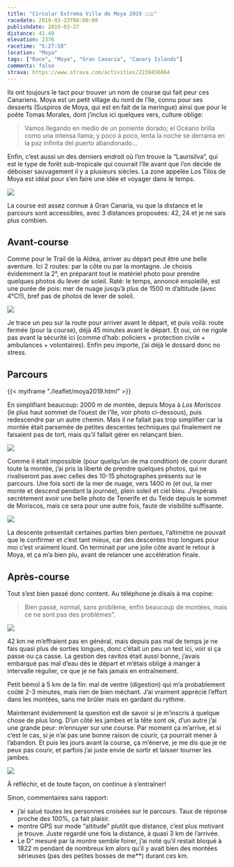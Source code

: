 ```yaml
---
title: "Circular Extrema Villa de Moya 2019 🇮🇨"
racedate: 2019-03-23T08:00:00
publishdate: 2019-03-27
distance: 41.49
elevation: 2376
racetime: "5:27:58"
location: "Moya"
tags: ["Race", "Moya", "Gran Canaria", "Canary Islands"]
comments: false
strava: https://www.strava.com/activities/2238456864
---
```


Ils ont toujours le tact pour trouver un nom de course qui fait peur ces Canariens.
Moya est un petit village du nord de l’île, connu pour ses desserts (Suspiros de Moya, qui est en fait de la meringue) ainsi que pour le poête Tomas Morales, dont j’inclus ici quelques vers, culture oblige:

> Vamos llegando en medio de un poniente dorado;
> el Océano brilla como una intensa llama;
> y poco á poco, lenta la noche se derrama
> en la paz infinita del puerto abandonado…

Enfin, c’est aussi un des derniers endroit où l’on trouve la “Laurisilva“, qui est le type de forêt sub-tropicale qui couvrait l’île avant que l’on décide de déboiser sauvagement il y a plusieurs siècles. La zone appelée Los Tilos de Moya est idéal pour s’en faire une idée et voyager dans le temps.

![](./images/moya01.jpg)

La course est assez connue à Gran Canaria, vu que la distance et le parcours sont accessibles, avec 3 distances proposées: 42, 24 et je ne sais plus combien.

## Avant-course

Comme pour le Trail de la Aldea, arriver au départ peut être une belle aventure. Ici 2 routes: par la côte ou par la montagne. Je choisis évidemment la 2°, en préparant tout le matériel photo pour prendre quelques photos du lever de soleil. Raté: le temps, annoncé ensoleillé, est une purée de pois: mer de nuage jusqu’à plus de 1500 m d’altitude (avec 4°C!!), bref pas de photos de lever de soleil.

![](./images/moya02.jpg)

Je trace un peu sur la route pour arriver avant le départ, et puis voilà: route fermée (pour la course), déjà 45 minutes avant le départ. Et oui, on ne rigole pas avant la sécurité ici (comme d’hab: policiers + protection civile + ambulances + volontaires). Enfin peu importe, j’ai déjà le dossard donc no stress.

## Parcours

{{< myiframe "./leaflet/moya2019.html" >}}

En simplifiant beaucoup: 2000 m de montée, depuis Moya à _Los Moriscos_ (le plus haut sommet de l’ouest de l’île, voir photo ci-dessous), puis redescendre par un autre chemin.
Mais il ne fallait pas trop simplifier car la montée était parsemée de petites descentes techniques qui finalement ne faisaient pas de tort, mais qu’il fallait gérer en relançant bien.

![](./images/moya03.jpg)

Comme il était impossible (pour quelqu’un de ma condition) de courir durant toute la montée, j’ai pris la liberté de prendre quelques photos, qui ne rivaliseront pas avec celles des 10-15 photographes présents sur le parcours. Une fois sorti de la mer de nuage, vers 1400 m (et oui, la mer monte et descend pendant la journée), plein soleil et ciel bleu. J’espérais secrètement avoir une belle photo de Tenerife et du Teide depuis le sommet de Moriscos, mais ce sera pour une autre fois, faute de visibilité suffisante.

![](./images/moya04.jpg)

La descente présentait certaines parties bien pentues, l’altimètre ne pouvait que le confirmer et c’est tant mieux, car des descentes trop longues pour moi c’est vraiment lourd. On terminait par une jolie côte avant le retour à Moya, et ça m’a bien plu, avant de relancer une accélération finale.

## Après-course

Tout s’est bien passé donc content. Au téléphone je disais à ma copine:

> Bien passé, normal, sans problème, enfin beaucoup de montées, mais ce ne sont pas des problèmes”.

![](./images/moya05.jpg)

42 km ne m’effraient pas en général, mais depuis pas mal de temps je ne fais quasi plus de sorties longues, donc c’était un peu un test ici, voir si ça passe ou ça casse. La gestion des ravitos était aussi bonne, j’avais embarqué pas mal d’eau dès le départ et m’étais obligé à manger à intervalle régulier, ce que je ne fais jamais en entraînement.

Petit bémol à 5 km de la fin: mal de ventre (digestion) qui m’a probablement coûté 2-3 minutes, mais rien de bien méchant. J’ai vraiment apprécié l’effort dans les montées, sans me brûler mais en gardant du rythme.

Maintenant évidemment la question est de savoir si je m’inscris à quelque chose de plus long. D’un côté les jambes et la tête sont ok, d’un autre j’ai une grande peur: m’ennuyer sur une course. Par moment ça m’arrive, et si c’est le cas, si je n’ai pas une bonne raison de courir, ça pourrait mener à l’abandon. Et puis les jours avant la course, ça m’énerve, je me dis que je ne peux pas courir, et parfois j’ai juste envie de sortir et laisser tourner les jambes.

![](./images/moya06.jpg)

À réfléchir, et de toute façon, on continue à s’entraîner!

Sinon, commentaires sans rapport:
- j’ai salué toutes les personnes croisées sur le parcours. Taux de réponse proche des 100%, ça fait plaisir.
- montre GPS sur mode “altitude” plutôt que distance, c’est plus motivant je trouve. Juste regardé une fois la distance, à quasi 3 km de l’arrivée.
- Le D⁺ mesuré par la montre semble foirer, j’ai noté qu’il restait bloqué à 1822 m pendant de nombreux km alors qu’il y avait bien des montées sérieuses (pas des petites bosses de me**) durant ces km.